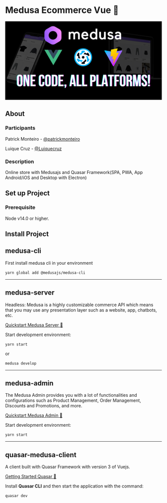 # Medusa Ecommerce Vue 🛒

<img src="./docs/logo-github.png">

## About


### Participants

Patrick Monteiro - [@patrickmonteiro](https://github.com/patrickmonteiro)

Luique Cruz - [@Luiquecruz](https://github.com/Luiquecruz)

### Description

Online store with Medusajs and Quasar Framework(SPA, PWA, App Android/iOS and Desktop with Electron)

## Set up Project

### Prerequisite
Node v14.0 or higher.

## Install Project

## **medusa-cli**

First install medusa cli in your environment

```
yarn global add @medusajs/medusa-cli
```
---
## **medusa-server**
Headless: Medusa is a highly customizable commerce API which means that you may use any presentation layer such as a website, app, chatbots, etc.

[Quickstart Medusa Server 🔗](https://docs.medusajs.com/quickstart/quick-start/)

Start development environment:
```
yarn start
```
or
```
medusa develop
```
---
## **medusa-admin**

The Medusa Admin provides you with a lot of functionalities and configurations such as Product Management, Order Management, Discounts and Promotions, and more.

[Quickstart Medusa Admin 🔗](https://docs.medusajs.com/admin/quickstart/)

Start development environment:

```
yarn start
```
---
## **quasar-medusa-client**

A client built with Quasar Framework with version 3 of Vuejs.

[Getting Started Quasar 🔗](https://quasar.dev/start/quasar-cli)

Install **Quasar CLI** and then start the application with the command:

```
quasar dev
```
